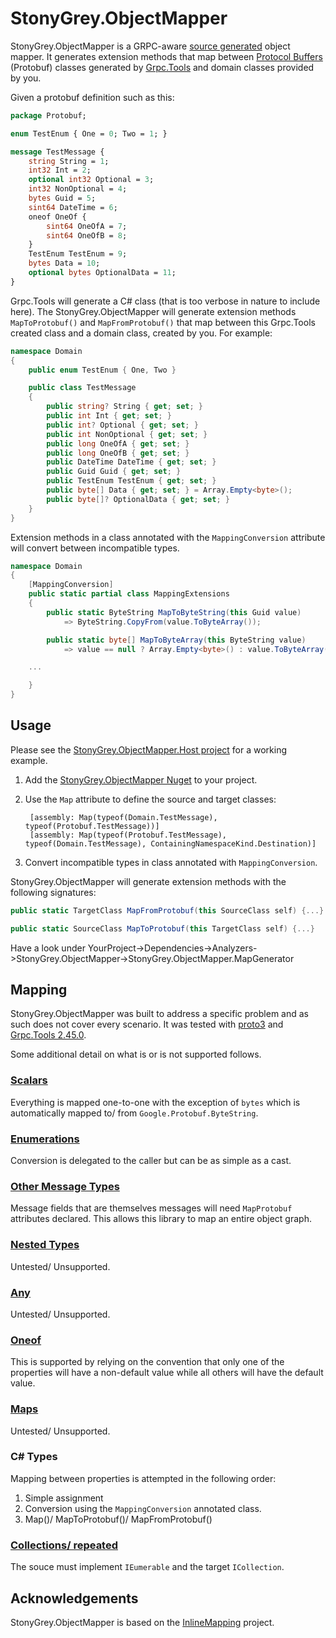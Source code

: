 # StonyGrey.ObjectMapper

StonyGrey.ObjectMapper is a GRPC-aware [source generated](https://docs.microsoft.com/en-us/dotnet/csharp/roslyn-sdk/source-generators-overview)
object mapper. It generates extension methods that map between [Protocol Buffers](https://developers.google.com/protocol-buffers) (Protobuf) classes
generated by [Grpc.Tools](https://www.nuget.org/packages/Grpc.Tools/) and domain classes provided by you.

Given a protobuf definition such as this:

```protobuf
package Protobuf;

enum TestEnum { One = 0; Two = 1; }

message TestMessage {
    string String = 1;
    int32 Int = 2;
    optional int32 Optional = 3;
    int32 NonOptional = 4;
    bytes Guid = 5;
    sint64 DateTime = 6;
    oneof OneOf {
        sint64 OneOfA = 7;
        sint64 OneOfB = 8;
    }
    TestEnum TestEnum = 9;
    bytes Data = 10;
    optional bytes OptionalData = 11;
}
```

Grpc.Tools will generate a C# class (that is too verbose in nature to include here).
The StonyGrey.ObjectMapper will generate extension methods <code>MapToProtobuf()</code> and <code>MapFromProtobuf()</code>
that map between this Grpc.Tools created class and a domain class, created by you. For example:

```csharp
namespace Domain
{
    public enum TestEnum { One, Two }

    public class TestMessage
    {
        public string? String { get; set; }
        public int Int { get; set; }
        public int? Optional { get; set; }
        public int NonOptional { get; set; }
        public long OneOfA { get; set; }
        public long OneOfB { get; set; }
        public DateTime DateTime { get; set; }
        public Guid Guid { get; set; }
        public TestEnum TestEnum { get; set; }
        public byte[] Data { get; set; } = Array.Empty<byte>();
        public byte[]? OptionalData { get; set; }
    }
}
```

Extension methods in a class annotated with the <code>MappingConversion</code> attribute will convert between incompatible types.

```csharp
namespace Domain
{
    [MappingConversion]
    public static partial class MappingExtensions
    {
        public static ByteString MapToByteString(this Guid value)
            => ByteString.CopyFrom(value.ToByteArray());

        public static byte[] MapToByteArray(this ByteString value)
            => value == null ? Array.Empty<byte>() : value.ToByteArray();

    ...

    }
}
```

## Usage
Please see the [StonyGrey.ObjectMapper.Host project](https://github.com/stonygrey/StonyGrey.ObjectMapper/tree/main/src/StonyGrey.ObjectMapper.Host) for a working example.

1. Add the [StonyGrey.ObjectMapper Nuget](https://www.nuget.org/packages/StonyGrey.ObjectMapper/) to your project.
1. Use the <code>Map</code> attribute to define the source and target classes:

        [assembly: Map(typeof(Domain.TestMessage), typeof(Protobuf.TestMessage))]
        [assembly: Map(typeof(Protobuf.TestMessage), typeof(Domain.TestMessage), ContainingNamespaceKind.Destination)]
1. Convert incompatible types in class annotated with <code>MappingConversion</code>.

StonyGrey.ObjectMapper will generate extension methods with the following signatures:

```csharp
public static TargetClass MapFromProtobuf(this SourceClass self) {...}
```

```csharp
public static SourceClass MapToProtobuf(this TargetClass self) {...}
```

Have a look under YourProject->Dependencies->Analyzers->StonyGrey.ObjectMapper->StonyGrey.ObjectMapper.MapGenerator



## Mapping
StonyGrey.ObjectMapper was built to address a specific problem and as such does not cover every scenario.
It was tested with [proto3](https://developers.google.com/protocol-buffers/docs/proto3) and [Grpc.Tools 2.45.0](https://www.nuget.org/packages/Grpc.Tools/).

Some additional detail on what is or is not supported follows.

### [Scalars](https://developers.google.com/protocol-buffers/docs/proto3#scalar)
Everything is mapped one-to-one with the exception of <code>bytes</code> which is automatically mapped to/ from <code>Google.Protobuf.ByteString</code>.

### [Enumerations](https://developers.google.com/protocol-buffers/docs/proto3#enum)
Conversion is delegated to the caller but can be as simple as a cast.

### [Other Message Types](https://developers.google.com/protocol-buffers/docs/proto3#other)
Message fields that are themselves messages will need <code>MapProtobuf</code> attributes declared. This allows this library to map an entire object graph.

### [Nested Types](https://developers.google.com/protocol-buffers/docs/proto3#nested)
Untested/ Unsupported.

### [Any](https://developers.google.com/protocol-buffers/docs/proto3#any)
Untested/ Unsupported.

### [Oneof](https://developers.google.com/protocol-buffers/docs/proto3#oneof)
This is supported by relying on the convention that only one of the properties will have a non-default value while all others will have the default value.

### [Maps](https://developers.google.com/protocol-buffers/docs/proto3#maps)
Untested/ Unsupported.

### C# Types
Mapping between properties is attempted in the following order:
1. Simple assignment
2. Conversion using the <code>MappingConversion</code> annotated class.
3. Map()/ MapToProtobuf()/ MapFromProtobuf()

### [Collections/ repeated](https://developers.google.com/protocol-buffers/docs/proto3#specifying_field_rules)
The souce must implement <code>IEumerable<T></code> and the target <code>ICollection<T></code>.

## Acknowledgements

StonyGrey.ObjectMapper is based on the [InlineMapping](https://github.com/JasonBock/InlineMapping) project.
